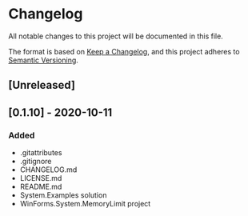 # Changelog
All notable changes to this project will be documented in this file.

The format is based on [Keep a Changelog](https://keepachangelog.com/en/1.0.0/),
and this project adheres to [Semantic Versioning](https://semver.org/spec/v2.0.0.html).

## [Unreleased]

## [0.1.10] - 2020-10-11
### Added
- .gitattributes
- .gitignore
- CHANGELOG.md
- LICENSE.md
- README.md
- System.Examples solution
- WinForms.System.MemoryLimit project
